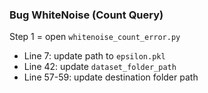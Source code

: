 
### Bug WhiteNoise (Count Query)

Step 1 =  open `whitenoise_count_error.py`

- Line 7: update path to `epsilon.pkl`
- Line 42: update `dataset_folder_path`
- Line 57-59: update destination folder path



